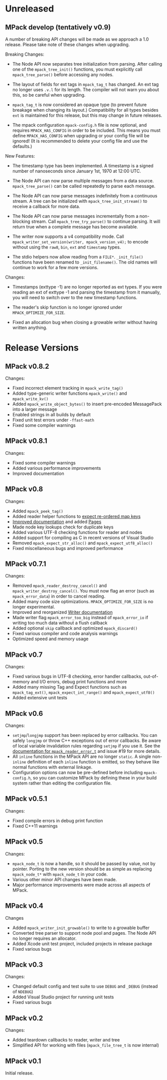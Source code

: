 Unreleased
==========

MPack develop (tentatively v0.9)
--------------------------------------------

A number of breaking API changes will be made as we approach a 1.0 release. Please take note of these changes when upgrading.

Breaking Changes:

- The Node API now separates tree initialization from parsing. After calling one of the `mpack_tree_init()` functions, you must explicitly call `mpack_tree_parse()` before accessing any nodes.

- The layout of fields for ext tags in `mpack_tag_t` has changed. An ext tag no longer uses `.v.l` for its length. The compiler will not warn you about this, so be careful when upgrading.

- `mpack_tag_t` is now considered an opaque type (to prevent future breakage when changing its layout.) Compatibility for all types besides `ext` is maintained for this release, but this may change in future releases.

- The mpack configuration `mpack-config.h` file is now optional, and requires `MPACK_HAS_CONFIG` in order to be included. This means you must define `MPACK_HAS_CONFIG` when upgrading or your config file will be ignored! (It is recommended to delete your config file and use the defaults.)

New Features:

- The timestamp type has been implemented. A timestamp is a signed number of nanoseconds since January 1st, 1970 at 12:00 UTC.

- The Node API can now parse multiple messages from a data source. `mpack_tree_parse()` can be called repeatedly to parse each message.

- The Node API can now parse messages indefinitely from a continuous stream. A tree can be initialized with `mpack_tree_init_stream()` to receive a callback for more data.

- The Node API can now parse messages incrementally from a non-blocking stream. Call `mpack_tree_try_parse()` to continue parsing. It will return true when a complete message has become available.

- The writer now supports a v4 compatibility mode. Call `mpack_writer_set_version(writer, mpack_version_v4);` to encode without using the `raw8`, `bin`, `ext` and `timestamp` types.

- The stdio helpers now allow reading from a `FILE*`. `_init_file()` functions have been renamed to `_init_filename()`. The old names will continue to work for a few more versions.

Changes:

- Timestamps (exttype -1) are no longer reported as ext types. If you were reading an ext of exttype -1 and parsing the timestamp from it manually, you will need to switch over to the new timestamp functions.

- The reader's skip function is no longer ignored under `MPACK_OPTIMIZE_FOR_SIZE`.

- Fixed an allocation bug when closing a growable writer without having written anything.


Release Versions
================

MPack v0.8.2
------------

Changes:

- Fixed incorrect element tracking in `mpack_write_tag()`
- Added type-generic writer functions `mpack_write()` and `mpack_write_kv()`
- Added `mpack_write_object_bytes()` to insert pre-encoded MessagePack into a larger message
- Enabled strings in all builds by default
- Fixed unit test errors under `-ffast-math`
- Fixed some compiler warnings

MPack v0.8.1
------------

Changes:

- Fixed some compiler warnings
- Added various performance improvements
- Improved documentation

MPack v0.8
----------

Changes:

- Added `mpack_peek_tag()`
- Added reader helper functions to [expect re-ordered map keys](http://ludocode.github.io/mpack/md_docs_expect.html)
- [Improved documentation](http://ludocode.github.io/mpack/) and added [Pages](http://ludocode.github.io/mpack/pages.html)
- Made node key lookups check for duplicate keys
- Added various UTF-8 checking functions for reader and nodes
- Added support for compiling as C in recent versions of Visual Studio
- Removed `mpack_expect_str_alloc()` and `mpack_expect_utf8_alloc()`
- Fixed miscellaneous bugs and improved performance

MPack v0.7.1
------------

Changes:

- Removed `mpack_reader_destroy_cancel()` and `mpack_writer_destroy_cancel()`. You must now flag an error (such as `mpack_error_data`) in order to cancel reading.
- Added many code size optimizations. `MPACK_OPTIMIZE_FOR_SIZE` is no longer experimental.
- Improved and reorganized [Writer documentation](http://ludocode.github.io/mpack/group__writer.html)
- Made writer flag `mpack_error_too_big` instead of `mpack_error_io` if writing too much data without a flush callback
- Added optional `skip` callback and optimized `mpack_discard()`
- Fixed various compiler and code analysis warnings
- Optimized speed and memory usage

MPack v0.7
----------

Changes:

- Fixed various bugs in UTF-8 checking, error handler callbacks, out-of-memory and I/O errors, debug print functions and more
- Added many missing Tag and Expect functions such as `mpack_tag_ext()`, `mpack_expect_int_range()` and `mpack_expect_utf8()`
- Added extensive unit tests

MPack v0.6
----------

Changes:

- `setjmp`/`longjmp` support has been replaced by error callbacks. You can safely `longjmp` or throw C++ exceptions out of error callbacks. Be aware of local variable invalidation rules regarding `setjmp` if you use it. See the [documentation for `mpack_reader_error_t`](http://ludocode.github.io/mpack/mpack-reader_8h.html) and issue #19 for more details.
- All `inline` functions in the MPack API are no longer `static`. A single non-`inline` definition of each `inline` function is emitted, so they behave like normal functions with external linkage.
- Configuration options can now be pre-defined before including `mpack-config.h`, so you can customize MPack by defining these in your build system rather than editing the configuration file.

MPack v0.5.1
------------

Changes:

- Fixed compile errors in debug print function
- Fixed C++11 warnings

MPack v0.5
----------

Changes:

- `mpack_node_t` is now a handle, so it should be passed by value, not by pointer. Porting to the new version should be as simple as replacing `mpack_node_t*` with `mpack_node_t` in your code.
- Various other minor API changes have been made.
- Major performance improvements were made across all aspects of MPack.

MPack v0.4
----------

Changes

- Added `mpack_writer_init_growable()` to write to a growable buffer
- Converted tree parser to support node pool and pages. The Node API no longer requires an allocator.
- Added Xcode unit test project, included projects in release package
- Fixed various bugs

MPack v0.3
----------

Changes:

- Changed default config and test suite to use `DEBUG` and `_DEBUG` (instead of `NDEBUG`)
- Added Visual Studio project for running unit tests
- Fixed various bugs

MPack v0.2
----------

Changes:

- Added teardown callbacks to reader, writer and tree
- Simplified API for working with files (`mpack_file_tree_t` is now internal)

MPack v0.1
----------

Initial release.
